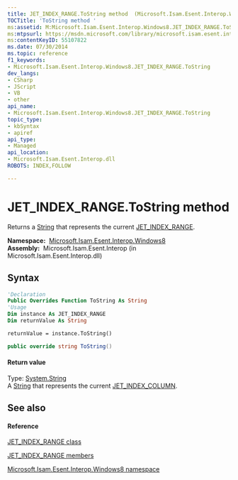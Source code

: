 ```yaml
---
title: JET_INDEX_RANGE.ToString method  (Microsoft.Isam.Esent.Interop.Windows8)
TOCTitle: 'ToString method '
ms:assetid: M:Microsoft.Isam.Esent.Interop.Windows8.JET_INDEX_RANGE.ToString
ms:mtpsurl: https://msdn.microsoft.com/library/microsoft.isam.esent.interop.windows8.jet_index_range.tostring(v=EXCHG.10)
ms:contentKeyID: 55107822
ms.date: 07/30/2014
ms.topic: reference
f1_keywords:
- Microsoft.Isam.Esent.Interop.Windows8.JET_INDEX_RANGE.ToString
dev_langs:
- CSharp
- JScript
- VB
- other
api_name: 
- Microsoft.Isam.Esent.Interop.Windows8.JET_INDEX_RANGE.ToString
topic_type: 
- kbSyntax
- apiref
api_type: 
- Managed
api_location: 
- Microsoft.Isam.Esent.Interop.dll
ROBOTS: INDEX,FOLLOW

---
```


# JET_INDEX_RANGE.ToString method

Returns a [String](/dotnet/api/system.string) that represents the current [JET_INDEX_RANGE](dn335481\(v=exchg.10\).md).

**Namespace:**  [Microsoft.Isam.Esent.Interop.Windows8](dn335439\(v=exchg.10\).md)  
**Assembly:**  Microsoft.Isam.Esent.Interop (in Microsoft.Isam.Esent.Interop.dll)

## Syntax

``` vb
'Declaration
Public Overrides Function ToString As String
'Usage
Dim instance As JET_INDEX_RANGE
Dim returnValue As String

returnValue = instance.ToString()
```

``` csharp
public override string ToString()
```

#### Return value

Type: [System.String](/dotnet/api/system.string)  
A [String](/dotnet/api/system.string) that represents the current [JET_INDEX_COLUMN](dn335349\(v=exchg.10\).md).  

## See also

#### Reference

[JET_INDEX_RANGE class](dn335481\(v=exchg.10\).md)

[JET_INDEX_RANGE members](dn335359\(v=exchg.10\).md)

[Microsoft.Isam.Esent.Interop.Windows8 namespace](dn335439\(v=exchg.10\).md)